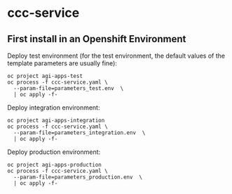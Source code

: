 # ccc-service

## First install in an Openshift Environment

Deploy test environment (for the test environment, the default values of the template parameters are usually fine):
```
oc project agi-apps-test
oc process -f ccc-service.yaml \
  --param-file=parameters_test.env  \
  | oc apply -f-
```
Deploy integration environment:
```
oc project agi-apps-integration
oc process -f ccc-service.yaml \
  --param-file=parameters_integration.env  \
  | oc apply -f-
```
Deploy production environment:
```
oc project agi-apps-production
oc process -f ccc-service.yaml \
  --param-file=parameters_production.env  \
  | oc apply -f-
```
